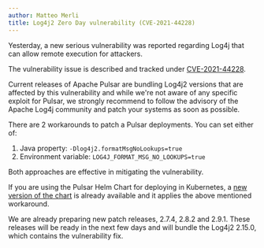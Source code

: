```yaml
---
author: Matteo Merli
title: Log4j2 Zero Day vulnerability (CVE-2021-44228)
---
```


Yesterday, a new serious vulnerability was reported regarding Log4j that can
allow remote execution for attackers.

The vulnerability issue is described and tracked under [CVE-2021-44228](https://nvd.nist.gov/vuln/detail/CVE-2021-44228).

Current releases of Apache Pulsar are bundling Log4j2 versions that are
affected by this vulnerability and while we're not aware of any specific
exploit for Pulsar, we strongly recommend to follow the advisory of the
Apache Log4j community and patch your systems as soon as possible.

There are 2 workarounds to patch a Pulsar deployments. You can set either of:

 1. Java property: `-Dlog4j2.formatMsgNoLookups=true`
 2. Environment variable: `LOG4J_FORMAT_MSG_NO_LOOKUPS=true`

Both approaches are effective in mitigating the vulnerability.

If you are using the Pulsar Helm Chart for deploying in Kubernetes, a [new
version of the chart](https://github.com/apache/pulsar-helm-chart/releases/tag/pulsar-2.7.6) is already available and it applies the above mentioned
workaround.

We are already preparing new patch releases, 2.7.4, 2.8.2 and 2.9.1. These
releases will be ready in the next few days and will bundle the Log4j2 2.15.0,
which contains the vulnerability fix.
